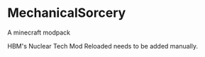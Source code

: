 # MechanicalSorcery
A minecraft modpack

HBM's Nuclear Tech Mod Reloaded needs to be added manually.

